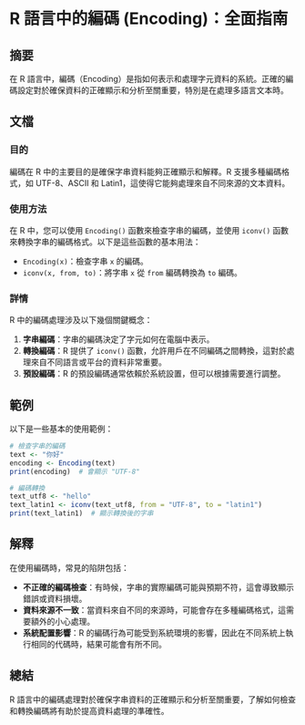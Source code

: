 <!--
Meta Description: # R 語言中的編碼 (Encoding)：全面指南 ## 摘要 在 R 語言中，編碼（Encoding）是指如何表示和處理字元資料的系統。正確的編碼設定對於確保資料的正確顯示和分析至關重要，特別是在處理多語言文本時。 ## 文檔 ### 目的 編碼在 R 中的主要目的是確保字串資料能夠正確顯示和解...
Meta Keywords: encoding, iconv, utf, from, latin1
-->

# R 語言中的編碼 (Encoding)：全面指南

## 摘要
在 R 語言中，編碼（Encoding）是指如何表示和處理字元資料的系統。正確的編碼設定對於確保資料的正確顯示和分析至關重要，特別是在處理多語言文本時。

## 文檔
### 目的
編碼在 R 中的主要目的是確保字串資料能夠正確顯示和解釋。R 支援多種編碼格式，如 UTF-8、ASCII 和 Latin1，這使得它能夠處理來自不同來源的文本資料。

### 使用方法
在 R 中，您可以使用 `Encoding()` 函數來檢查字串的編碼，並使用 `iconv()` 函數來轉換字串的編碼格式。以下是這些函數的基本用法：

- `Encoding(x)`：檢查字串 `x` 的編碼。
- `iconv(x, from, to)`：將字串 `x` 從 `from` 編碼轉換為 `to` 編碼。

### 詳情
R 中的編碼處理涉及以下幾個關鍵概念：

1. **字串編碼**：字串的編碼決定了字元如何在電腦中表示。
2. **轉換編碼**：R 提供了 `iconv()` 函數，允許用戶在不同編碼之間轉換，這對於處理來自不同語言或平台的資料非常重要。
3. **預設編碼**：R 的預設編碼通常依賴於系統設置，但可以根據需要進行調整。

## 範例
以下是一些基本的使用範例：

```R
# 檢查字串的編碼
text <- "你好"
encoding <- Encoding(text)
print(encoding)  # 會顯示 "UTF-8"

# 編碼轉換
text_utf8 <- "hello"
text_latin1 <- iconv(text_utf8, from = "UTF-8", to = "latin1")
print(text_latin1)  # 顯示轉換後的字串
```

## 解釋
在使用編碼時，常見的陷阱包括：

- **不正確的編碼檢查**：有時候，字串的實際編碼可能與預期不符，這會導致顯示錯誤或資料損壞。
- **資料來源不一致**：當資料來自不同的來源時，可能會存在多種編碼格式，這需要額外的小心處理。
- **系統配置影響**：R 的編碼行為可能受到系統環境的影響，因此在不同系統上執行相同的代碼時，結果可能會有所不同。

## 總結
R 語言中的編碼處理對於確保字串資料的正確顯示和分析至關重要，了解如何檢查和轉換編碼將有助於提高資料處理的準確性。